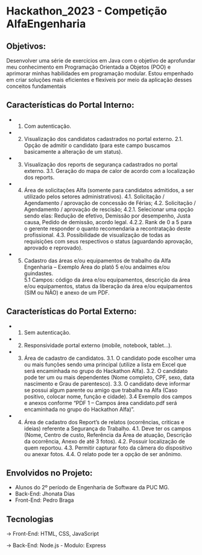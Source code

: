 # Hackathon_2023 -  Competição AlfaEngenharia 

## Objetivos:
Desenvolver uma série de exercícios em Java com o objetivo de aprofundar meu conhecimento em Programação Orientada a Objetos (POO) e aprimorar minhas habilidades em programação modular. Estou empenhado em criar soluções mais eficientes e flexíveis por meio da aplicação desses conceitos fundamentais
 
## Características do Portal Interno:
- 1) Com autenticação.
- 2) Visualização dos candidatos cadastrados no portal externo.
	2.1. Opção de admitir o candidato (para este campo buscamos basicamente a alteração de um status).
- 3) Visualização dos reports de segurança cadastrados no portal externo.
	3.1. Geração do mapa de calor de acordo com a localização dos reports.
- 4) Área de solicitações Alfa (somente para candidatos admitidos, a ser utilizado pelos setores administrativos).
	4.1. Solicitação / Agendamento / aprovação de concessão de Férias;
	4.2. Solicitação / Agendamento / aprovação de rescisão;
		4.2.1. Selecionar uma opção sendo elas: Redução de efetivo, Demissão por desempenho, Justa causa, Pedido de demissão, acordo legal. 
		4.2.2. Rank de 0 a 5 para o gerente responder o quanto recomendaria a recontratação deste profissional. 
	4.3. Possibilidade de visualização de todas as requisições com seus respectivos o status (aguardando aprovação, aprovado e reprovado).
- 5) Cadastro das áreas e/ou equipamentos de trabalho da Alfa Engenharia – Exemplo Área do platô 5 e/ou andaimes e/ou guindastes.  
	5.1 Campos: código da área e/ou equipamentos, descrição da área e/ou equipamentos, status da liberação da área e/ou equipamentos  (SIM ou NÃO) e anexo de um PDF.

## Características do Portal Externo:
- 1) Sem autenticação.
- 2) Responsividade portal externo (mobile, notebook, tablet...).
- 3) Área de cadastro de candidatos.
	3.1. O candidato pode escolher uma ou mais funções sendo uma principal (utilize a lista em Excel que será encaminhada no grupo do 	Hackathon Alfa).
	3.2. O candidato pode ter um ou mais dependentes (Nome completo, CPF, sexo, data nascimento e Grau de parentesco).
	3.3. O candidato deve informar se possui algum parente ou amigo que trabalha na Alfa (Caso positivo, colocar nome, função e 	cidade).
	3.4 Exemplo dos campos e anexos conforme “PDF 1 – Campos área candidato.pdf será encaminhada no grupo do 	Hackathon Alfa)”.
- 4) Área de cadastro dos Report’s de relatos (ocorrências, criticas e ideias) referente a Segurança do Trabalho.
	4.1. Deve ter os campos (Nome, Centro de custo, Referência da Área de atuação, Descrição da ocorrência, Anexo de até 3 fotos).
	4.2. Possuir localização de quem reportou.
	4.3. Permitir capturar foto da câmera do dispositivo ou anexar fotos.
	4.4. O relato pode ter a opção de ser anônimo. 

## Envolvidos no Projeto: 
- Alunos do 2º período de Engenharia de Software da PUC MG.
- Back-End: Jhonata Dias
- Front-End: Pedro Braga
 
## Tecnologias
-> Front-End: HTML, CSS, JavaScript

-> Back-End: Node.js - Modulo: Express
